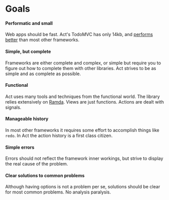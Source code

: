 # Goals

#### Performatic and small

Web apps should be fast. Act's TodoMVC has only 14kb, and [performs better](https://github.com/joaomilho/todomvc-perf-comparison)
than most other frameworks.

#### Simple, but complete

Frameworks are either complete and complex, or simple but require you to figure
out how to complete them with other libraries. Act strives to be as simple and
as complete as possible.

#### Functional

Act uses many tools and techniques from the functional world. The library relies
extensively on [Ramda](http://ramdajs.com/). Views are just functions. Actions
are dealt with signals.

#### Manageable history

In most other frameworks it requires some effort to accomplish things like
`redo`. In Act the action history is a first class citizen.

#### Simple errors

Errors should not reflect the framework inner workings, but strive to display
the real cause of the problem.

#### Clear solutions to common problems

Although having options is not a problem per se, solutions should be clear for
most common problems. No analysis paralysis.

